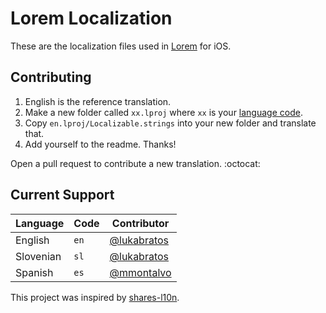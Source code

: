 # Lorem Localization

These are the localization files used in [Lorem](http://loremapp.com) for iOS.

## Contributing

1. English is the reference translation.
2. Make a new folder called `xx.lproj` where `xx` is your [language code](https://github.com/lukabratos/Lorem-l10n/blob/master/CodeList.txt).
3. Copy `en.lproj/Localizable.strings` into your new folder and translate that.
4. Add yourself to the readme. Thanks!

Open a pull request to contribute a new translation. :octocat:

## Current Support

Language             | Code      | Contributor
---------------------|-----------|------------
English              | `en`      | [@lukabratos](https://github.com/lukabratos)
Slovenian            | `sl`      | [@lukabratos](https://github.com/lukabratos)
Spanish              | `es`      | [@mmontalvo](https://github.com/mmontalvo)

This project was inspired by [shares-l10n](https://github.com/nothingmagical/shares-l10n).
